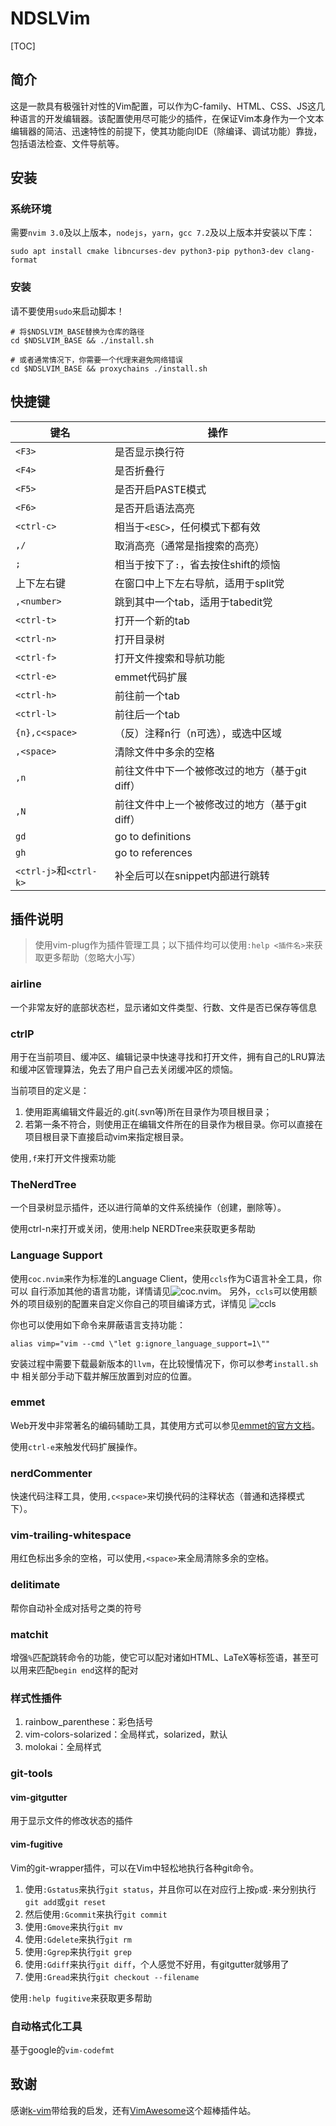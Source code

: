 # NDSLVim

[TOC]

## 简介

这是一款具有极强针对性的Vim配置，可以作为C-family、HTML、CSS、JS这几种语言的开发编辑器。该配置使用尽可能少的插件，在保证Vim本身作为一个文本编辑器的简洁、迅速特性的前提下，使其功能向IDE（除编译、调试功能）靠拢，包括语法检查、文件导航等。

## 安装

### 系统环境

需要`nvim 3.0`及以上版本，`nodejs`，`yarn`，`gcc 7.2`及以上版本并安装以下库：

```shell
sudo apt install cmake libncurses-dev python3-pip python3-dev clang-format
```

### 安装

请不要使用`sudo`来启动脚本！

```shell
# 将$NDSLVIM_BASE替换为仓库的路径
cd $NDSLVIM_BASE && ./install.sh

# 或者通常情况下，你需要一个代理来避免网络错误
cd $NDSLVIM_BASE && proxychains ./install.sh
```

## 快捷键

|键名|操作|
|----|----|
|`<F3>`|是否显示换行符|
|`<F4>`|是否折叠行|
|`<F5>`|是否开启PASTE模式|
|`<F6>`|是否开启语法高亮|
|`<ctrl-c>`|相当于`<ESC>`，任何模式下都有效|
|`,/`|取消高亮（通常是指搜索的高亮）|
|`;`|相当于按下了`:`，省去按住shift的烦恼|
|上下左右键|在窗口中上下左右导航，适用于split党|
|`,<number>`|跳到其中一个tab，适用于tabedit党|
|`<ctrl-t>`|打开一个新的tab|
|`<ctrl-n>`|打开目录树|
|`<ctrl-f>`|打开文件搜索和导航功能|
|`<ctrl-e>`|emmet代码扩展|
|`<ctrl-h>`|前往前一个tab|
|`<ctrl-l>`|前往后一个tab|
|`{n},c<space>`|（反）注释n行（n可选），或选中区域|
|`,<space>`|清除文件中多余的空格|
|`,n`|前往文件中下一个被修改过的地方（基于git diff）|
|`,N`|前往文件中上一个被修改过的地方（基于git diff）|
|`gd`|go to definitions|
|`gh`|go to references|
|`<ctrl-j>`和`<ctrl-k>`|补全后可以在snippet内部进行跳转|

## 插件说明

> 使用vim-plug作为插件管理工具；以下插件均可以使用`:help <插件名>`来获取更多帮助（忽略大小写）

### airline

一个非常友好的底部状态栏，显示诸如文件类型、行数、文件是否已保存等信息

### ctrlP

用于在当前项目、缓冲区、编辑记录中快速寻找和打开文件，拥有自己的LRU算法和缓冲区管理算法，免去了用户自己去关闭缓冲区的烦恼。

当前项目的定义是：
1. 使用距离编辑文件最近的.git(.svn等)所在目录作为项目根目录；
2. 若第一条不符合，则使用正在编辑文件所在的目录作为根目录。你可以直接在项目根目录下直接启动vim来指定根目录。

使用`,f`来打开文件搜索功能

### TheNerdTree

一个目录树显示插件，还以进行简单的文件系统操作（创建，删除等）。

使用ctrl-n来打开或关闭，使用:help NERDTree来获取更多帮助

### Language Support

使用`coc.nvim`来作为标准的Language Client，使用`ccls`作为C语言补全工具，你可以
自行添加其他的语言功能，详情请见![coc.nvim](https://github.com/neoclide/coc.nvim)。
另外，`ccls`可以使用额外的项目级别的配置来自定义你自己的项目编译方式，详情见
![ccls](https://github.com/MaskRay/ccls)

你也可以使用如下命令来屏蔽语言支持功能：

```shell
alias vimp="vim --cmd \"let g:ignore_language_support=1\""
```

安装过程中需要下载最新版本的`llvm`，在比较慢情况下，你可以参考`install.sh`中
相关部分手动下载并解压放置到对应的位置。

### emmet

Web开发中非常著名的编码辅助工具，其使用方式可以参见[emmet的官方文档](https://docs.emmet.io/)。

使用`ctrl-e`来触发代码扩展操作。

### nerdCommenter

快速代码注释工具，使用`,c<space>`来切换代码的注释状态（普通和选择模式下）。

### vim-trailing-whitespace

用红色标出多余的空格，可以使用`,<space>`来全局清除多余的空格。

### delitimate

帮你自动补全成对括号之类的符号

### matchit

增强`%`匹配跳转命令的功能，使它可以配对诸如HTML、LaTeX等标签语，甚至可以用来匹配`begin end`这样的配对

### 样式性插件

1. rainbow\_parenthese：彩色括号
2. vim-colors-solarized：全局样式，solarized，默认
3. molokai：全局样式

### git-tools

#### vim-gitgutter

用于显示文件的修改状态的插件

#### vim-fugitive

Vim的git-wrapper插件，可以在Vim中轻松地执行各种git命令。

1. 使用`:Gstatus`来执行`git status`，并且你可以在对应行上按`p`或`-`来分别执行`git add`或`git reset`
2. 然后使用`:Gcommit`来执行`git commit`
3. 使用`:Gmove`来执行`git mv`
4. 使用`:Gdelete`来执行`git rm`
5. 使用`:Ggrep`来执行`git grep`
6. 使用`:Gdiff`来执行`git diff`，个人感觉不好用，有gitgutter就够用了
7. 使用`:Gread`来执行`git checkout --filename`

使用`:help fugitive`来获取更多帮助

### 自动格式化工具

基于google的`vim-codefmt`

## 致谢

感谢[k-vim](https://github.com/wklken/k-vim)带给我的启发，还有[VimAwesome](http://vimawesome.com)这个超棒插件站。
